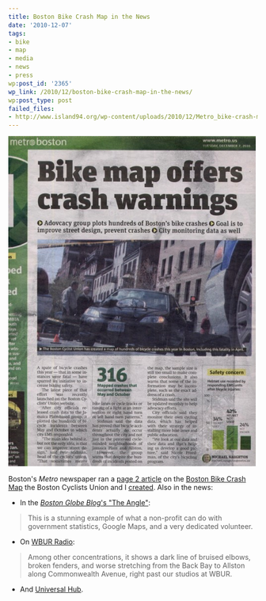 ```yaml
---
title: Boston Bike Crash Map in the News
date: '2010-12-07'
tags:
- bike
- map
- media
- news
- press
wp:post_id: '2365'
wp_link: /2010/12/boston-bike-crash-map-in-the-news/
wp:post_type: post
failed_files:
- http://www.island94.org/wp-content/uploads/2010/12/Metro_bike-crash-map.jpg
---
```


[ ![](2010-12-07-Boston-Bike-Crash-Map-in-the-News/Metro_bike-crash-map-500x667.jpg "Metro_bike-crash-map") ](2010-12-07-Boston-Bike-Crash-Map-in-the-News/Metro_bike-crash-map.jpeg)

Boston's _Metro_ newspaper ran a [page 2 article](http://www.metro.us/boston/local/article/712124--bike-map-offers-crash-warnings) on the [Boston Bike Crash Map](http://bostoncyclistsunion.org/resources/crash-map/) the Boston Cyclists Union and I [created](http://www.island94.org/2010/11/boston-bike-crash-map/). Also in the news:

- In the [_Boston Globe Blog_'s "The Angle"](http://www.boston.com/bostonglobe/editorial_opinion/blogs/the_angle/2010/12/bike_crash_map.html):

> This is a stunning example of what a non-profit can do with government statistics, Google Maps, and a very dedicated volunteer.

- On [WBUR Radio](http://www.wbur.org/2010/11/29/bike-crash-map):

> Among other concentrations, it shows a dark line of bruised elbows, broken fenders, and worse stretching from the Back Bay to Allston along Commonwealth Avenue, right past our studios at WBUR.

- And [Universal Hub](http://www.universalhub.com/2010/thats-lot-crashes).
